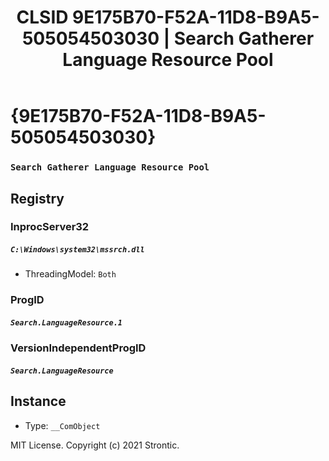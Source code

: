 ﻿---
title: "CLSID 9E175B70-F52A-11D8-B9A5-505054503030 | Search Gatherer Language Resource Pool"
excerpt: What is COM-Object CLSID 9E175B70-F52A-11D8-B9A5-505054503030?
---

# {9E175B70-F52A-11D8-B9A5-505054503030}

### `Search Gatherer Language Resource Pool`

## Registry


### InprocServer32

##### `C:\Windows\system32\mssrch.dll`
* ThreadingModel: `Both`

### ProgID

##### `Search.LanguageResource.1`

### VersionIndependentProgID

##### `Search.LanguageResource`

## Instance

* Type: `__ComObject`

MIT License. Copyright (c) 2021 Strontic.


